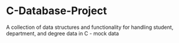 # C-Database-Project
A collection of data structures and functionality for handling student, department, and degree data in C - mock data
